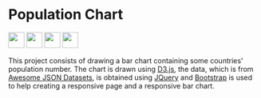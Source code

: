 # Population Chart

<a href="https://www.javascript.com/"><img src="https://upload.wikimedia.org/wikipedia/commons/6/6a/JavaScript-logo.png" width="32"></a>
<a href="https://getbootstrap.com/"><img src="https://getbootstrap.com/docs/4.1/assets/img/bootstrap-stack.png" width="32"></a>
<a href="https://jquery.com/"><img src="https://icon2.kisspng.com/20180502/heq/kisspng-web-development-jquery-ui-javascript-computer-icon-jqlogo-5ae94a5d3322d7.6814333115252383652095.jpg" width="32"></a>
<a href="https://d3js.org/"><img src="https://avatars1.githubusercontent.com/u/1562726?s=200&v=4" width="32"></a>

This project consists of drawing a bar chart containing some countries' population number. 
The chart is drawn using [D3.js], the data, which is from [Awesome JSON Datasets], is obtained 
using [JQuery] and [Bootstrap] is used to help creating a responsive page and a responsive bar chart.


[D3.js]: https://d3js.org/

[Awesome JSON Datasets]: https://github.com/jdorfman/awesome-json-datasets

[Bootstrap]: https://getbootstrap.com/
[JQuery]: https://jquery.com/

